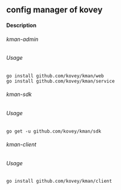 ## config manager of kovey
#### Description
###### kman-admin
###### Usage
    go install github.com/kovey/kman/web
    go install github.com/kovey/kman/service

###### kman-sdk
###### Usage
    go get -u github.com/kovey/kman/sdk

###### kman-client
###### Usage
    go install github.com/kovey/kman/client
